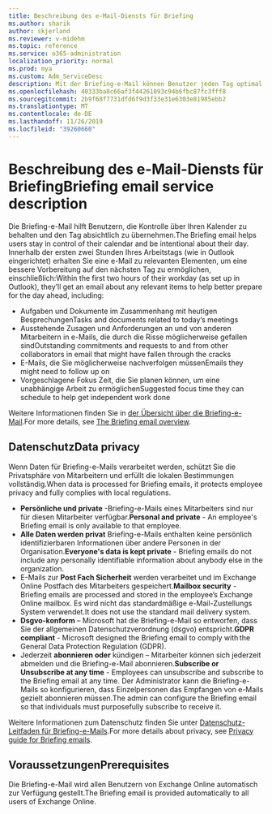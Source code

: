 ```yaml
---
title: Beschreibung des e-Mail-Diensts für Briefing
ms.author: sharik
author: skjerland
ms.reviewer: v-midehm
ms.topic: reference
ms.service: o365-administration
localization_priority: normal
ms.prod: mya
ms.custom: Adm_ServiceDesc
description: Mit der Briefing-e-Mail können Benutzer jeden Tag optimal nutzen. Er identifiziert Verkaufschancen in verschiedenen Elementen und bietet zeitgerechte Erinnerungen.
ms.openlocfilehash: 40333ba8c66af3f44261093c94b6fbc87fc3fff8
ms.sourcegitcommit: 2b9f68f7731dfd6f9d3f33e31e6303e81985ebb2
ms.translationtype: MT
ms.contentlocale: de-DE
ms.lasthandoff: 11/26/2019
ms.locfileid: "39260660"
---
```

# <a name="briefing-email-service-description"></a><span data-ttu-id="1b5b5-104">Beschreibung des e-Mail-Diensts für Briefing</span><span class="sxs-lookup"><span data-stu-id="1b5b5-104">Briefing email service description</span></span>

<span data-ttu-id="1b5b5-105">Die Briefing-e-Mail hilft Benutzern, die Kontrolle über Ihren Kalender zu behalten und den Tag absichtlich zu übernehmen.</span><span class="sxs-lookup"><span data-stu-id="1b5b5-105">The Briefing email helps users stay in control of their calendar and be intentional about their day.</span></span> <span data-ttu-id="1b5b5-106">Innerhalb der ersten zwei Stunden Ihres Arbeitstags (wie in Outlook eingerichtet) erhalten Sie eine e-Mail zu relevanten Elementen, um eine bessere Vorbereitung auf den nächsten Tag zu ermöglichen, einschließlich:</span><span class="sxs-lookup"><span data-stu-id="1b5b5-106">Within the first two hours of their workday (as set up in Outlook), they’ll get an email about any relevant items to help better prepare for the day ahead, including:</span></span>

* <span data-ttu-id="1b5b5-107">Aufgaben und Dokumente im Zusammenhang mit heutigen Besprechungen</span><span class="sxs-lookup"><span data-stu-id="1b5b5-107">Tasks and documents related to today’s meetings</span></span>
* <span data-ttu-id="1b5b5-108">Ausstehende Zusagen und Anforderungen an und von anderen Mitarbeitern in e-Mails, die durch die Risse möglicherweise gefallen sind</span><span class="sxs-lookup"><span data-stu-id="1b5b5-108">Outstanding commitments and requests to and from other collaborators in email that might have fallen through the cracks</span></span>
* <span data-ttu-id="1b5b5-109">E-Mails, die Sie möglicherweise nachverfolgen müssen</span><span class="sxs-lookup"><span data-stu-id="1b5b5-109">Emails they might need to follow up on</span></span>
* <span data-ttu-id="1b5b5-110">Vorgeschlagene Fokus Zeit, die Sie planen können, um eine unabhängige Arbeit zu ermöglichen</span><span class="sxs-lookup"><span data-stu-id="1b5b5-110">Suggested focus time they can schedule to help get independent work done</span></span>

<span data-ttu-id="1b5b5-111">Weitere Informationen finden Sie in [der Übersicht über die Briefing-e-Mail](https://docs.microsoft.com/Briefing/be-overview).</span><span class="sxs-lookup"><span data-stu-id="1b5b5-111">For more details, see [The Briefing email overview](https://docs.microsoft.com/Briefing/be-overview).</span></span>

## <a name="data-privacy"></a><span data-ttu-id="1b5b5-112">Datenschutz</span><span class="sxs-lookup"><span data-stu-id="1b5b5-112">Data privacy</span></span>

<span data-ttu-id="1b5b5-113">Wenn Daten für Briefing-e-Mails verarbeitet werden, schützt Sie die Privatsphäre von Mitarbeitern und erfüllt die lokalen Bestimmungen vollständig.</span><span class="sxs-lookup"><span data-stu-id="1b5b5-113">When data is processed for Briefing emails, it protects employee privacy and fully complies with local regulations.</span></span>

* <span data-ttu-id="1b5b5-114">**Persönliche und private** -Briefing-e-Mails eines Mitarbeiters sind nur für diesen Mitarbeiter verfügbar.</span><span class="sxs-lookup"><span data-stu-id="1b5b5-114">**Personal and private** - An employee's Briefing email is only available to that employee.</span></span>
* <span data-ttu-id="1b5b5-115">**Alle Daten werden privat** Briefing-e-Mails enthalten keine persönlich identifizierbaren Informationen über andere Personen in der Organisation.</span><span class="sxs-lookup"><span data-stu-id="1b5b5-115">**Everyone's data is kept private** - Briefing emails do not include any personally identifiable information about anybody else in the organization.</span></span>
* <span data-ttu-id="1b5b5-116">E-Mails zur **Post Fach Sicherheit** werden verarbeitet und im Exchange Online Postfach des Mitarbeiters gespeichert.</span><span class="sxs-lookup"><span data-stu-id="1b5b5-116">**Mailbox security** - Briefing emails are processed and stored in the employee’s Exchange Online mailbox.</span></span> <span data-ttu-id="1b5b5-117">Es wird nicht das standardmäßige e-Mail-Zustellungs System verwendet.</span><span class="sxs-lookup"><span data-stu-id="1b5b5-117">It does not use the standard mail delivery system.</span></span>
* <span data-ttu-id="1b5b5-118">**Dsgvo-konform** – Microsoft hat die Briefing-e-Mail so entworfen, dass Sie der allgemeinen Datenschutzverordnung (dsgvo) entspricht.</span><span class="sxs-lookup"><span data-stu-id="1b5b5-118">**GDPR compliant** - Microsoft designed the Briefing email to comply with the General Data Protection Regulation (GDPR).</span></span>
* <span data-ttu-id="1b5b5-119">Jederzeit **abonnieren oder** kündigen – Mitarbeiter können sich jederzeit abmelden und die Briefing-e-Mail abonnieren.</span><span class="sxs-lookup"><span data-stu-id="1b5b5-119">**Subscribe or Unsubscribe at any time** - Employees can unsubscribe and subscribe to the Briefing email at any time.</span></span> <span data-ttu-id="1b5b5-120">Der Administrator kann die Briefing-e-Mails so konfigurieren, dass Einzelpersonen das Empfangen von e-Mails gezielt abonnieren müssen.</span><span class="sxs-lookup"><span data-stu-id="1b5b5-120">The admin can configure the Briefing email so that individuals must purposefully subscribe to receive it.</span></span>

<span data-ttu-id="1b5b5-121">Weitere Informationen zum Datenschutz finden Sie unter [Datenschutz-Leitfaden für Briefing-e-Mails](https://docs.microsoft.com/Briefing/be-privacy).</span><span class="sxs-lookup"><span data-stu-id="1b5b5-121">For more details about privacy, see [Privacy guide for Briefing emails](https://docs.microsoft.com/Briefing/be-privacy).</span></span>

## <a name="prerequisites"></a><span data-ttu-id="1b5b5-122">Voraussetzungen</span><span class="sxs-lookup"><span data-stu-id="1b5b5-122">Prerequisites</span></span>

<span data-ttu-id="1b5b5-123">Die Briefing-e-Mail wird allen Benutzern von Exchange Online automatisch zur Verfügung gestellt.</span><span class="sxs-lookup"><span data-stu-id="1b5b5-123">The Briefing email is provided automatically to all users of Exchange Online.</span></span>